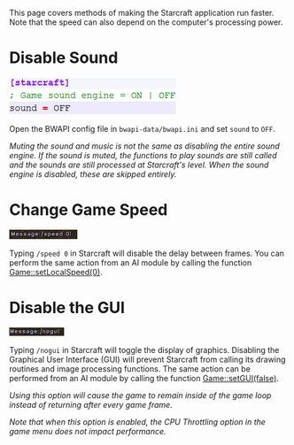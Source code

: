 This page covers methods of making the Starcraft application run faster. Note that the speed can also depend on the computer's processing power.



# Disable Sound #
![speed_tut_01.gif](speed_tut_01.gif)

Open the BWAPI config file in ` bwapi-data/bwapi.ini ` and set ` sound ` to ` OFF `.

_Muting the sound and music is not the same as disabling the entire sound engine. If the sound is muted, the functions to play sounds are still called and the sounds are still processed at Starcraft's level. When the sound engine is disabled, these are skipped entirely._

# Change Game Speed #
![speed_tut_03.gif](speed_tut_03.gif)

Typing ` /speed 0 ` in Starcraft will disable the delay between frames. You can perform the same action from an AI module by calling the function [Game::setLocalSpeed(0)](Game#setLocalSpeed.md).

# Disable the GUI #
![speed_tut_04.gif](speed_tut_04.gif)

Typing ` /nogui ` in Starcraft will toggle the display of graphics. Disabling the Graphical User Interface (GUI) will prevent Starcraft from calling its drawing routines and image processing functions. The same action can be performed from an AI module by calling the function [Game::setGUI(false)](Game#setGUI.md).

_Using this option will cause the game to remain inside of the game loop instead of returning after every game frame._

_Note that when this option is enabled, the CPU Throttling option in the game menu does not impact performance._
